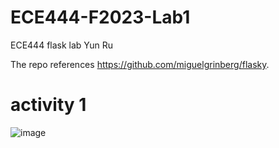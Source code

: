 # ECE444-F2023-Lab1
ECE444 flask lab
Yun Ru

The repo references https://github.com/miguelgrinberg/flasky.

# activity 1 
![image](https://github.com/lyfuuoo/ECE444-F2023-Lab1/assets/74110890/52090460-f1eb-4e9e-ba80-15ec594a2741)
